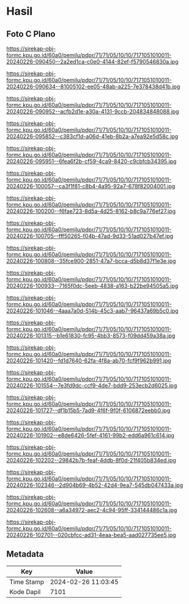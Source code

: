 # Hasil

## Foto C Plano

https://sirekap-obj-formc.kpu.go.id/60a0/pemilu/pdpr/71/71/05/10/10/7171051010011-20240226-090450--2a2ed1ca-c0e0-4144-82ef-f5790546830a.jpg

https://sirekap-obj-formc.kpu.go.id/60a0/pemilu/pdpr/71/71/05/10/10/7171051010011-20240226-090634--81005102-ee05-48ab-a225-7e378438d41b.jpg

https://sirekap-obj-formc.kpu.go.id/60a0/pemilu/pdpr/71/71/05/10/10/7171051010011-20240226-090952--acfb2d1e-a30a-4131-9ccb-204834848088.jpg

https://sirekap-obj-formc.kpu.go.id/60a0/pemilu/pdpr/71/71/05/10/10/7171051010011-20240226-095852--c383cf1d-a06d-41eb-8b2a-a7ea92e5d58c.jpg

https://sirekap-obj-formc.kpu.go.id/60a0/pemilu/pdpr/71/71/05/10/10/7171051010011-20240226-095951--6fea6f2b-cf59-4ca9-8420-c9cbfcb34395.jpg

https://sirekap-obj-formc.kpu.go.id/60a0/pemilu/pdpr/71/71/05/10/10/7171051010011-20240226-100057--ca3f1f81-c8b4-4a95-92a7-678f82004001.jpg

https://sirekap-obj-formc.kpu.go.id/60a0/pemilu/pdpr/71/71/05/10/10/7171051010011-20240226-100200--f6fae723-8d5a-4d25-8162-b8c9a776ef27.jpg

https://sirekap-obj-formc.kpu.go.id/60a0/pemilu/pdpr/71/71/05/10/10/7171051010011-20240226-100705--fff50265-f04b-47ad-9d33-51ad027b47ef.jpg

https://sirekap-obj-formc.kpu.go.id/60a0/pemilu/pdpr/71/71/05/10/10/7171051010011-20240226-100808--35fce900-2851-47a7-bcca-d5b8d37f1e3e.jpg

https://sirekap-obj-formc.kpu.go.id/60a0/pemilu/pdpr/71/71/05/10/10/7171051010011-20240226-100933--7165f0dc-5eeb-4838-a163-b22be94505a5.jpg

https://sirekap-obj-formc.kpu.go.id/60a0/pemilu/pdpr/71/71/05/10/10/7171051010011-20240226-101046--4aaa7a0d-514b-45c3-aab7-96437a69b5c0.jpg

https://sirekap-obj-formc.kpu.go.id/60a0/pemilu/pdpr/71/71/05/10/10/7171051010011-20240226-101315--b1e61830-fc95-4bb3-8573-f09dd459a38a.jpg

https://sirekap-obj-formc.kpu.go.id/60a0/pemilu/pdpr/71/71/05/10/10/7171051010011-20240226-101420--fd1d7640-62fa-4f8a-ab70-fcf9f962b991.jpg

https://sirekap-obj-formc.kpu.go.id/60a0/pemilu/pdpr/71/71/05/10/10/7171051010011-20240226-101554--7e3fd9dc-ccf9-4de7-bdd9-253ecb2d6025.jpg

https://sirekap-obj-formc.kpu.go.id/60a0/pemilu/pdpr/71/71/05/10/10/7171051010011-20240226-101727--df1b15b5-7ad9-4f6f-9f0f-6106872eebb0.jpg

https://sirekap-obj-formc.kpu.go.id/60a0/pemilu/pdpr/71/71/05/10/10/7171051010011-20240226-101902--e8de6426-5fef-4161-99b2-edd6a961c614.jpg

https://sirekap-obj-formc.kpu.go.id/60a0/pemilu/pdpr/71/71/05/10/10/7171051010011-20240226-102202--29842b7b-feaf-4ddb-8f0d-21f405b834ed.jpg

https://sirekap-obj-formc.kpu.go.id/60a0/pemilu/pdpr/71/71/05/10/10/7171051010011-20240226-102346--2d904b69-4b52-42d4-9ea7-545db047433a.jpg

https://sirekap-obj-formc.kpu.go.id/60a0/pemilu/pdpr/71/71/05/10/10/7171051010011-20240226-102608--a6a34972-aec2-4c94-95ff-334144486c1a.jpg

https://sirekap-obj-formc.kpu.go.id/60a0/pemilu/pdpr/71/71/05/10/10/7171051010011-20240226-102701--020cbfcc-ad31-4eaa-bea5-aad027735ee5.jpg


## Metadata

| Key        | Value               |
| ---------- | ------------------- |
| Time Stamp | 2024-02-26 11:03:45 |
| Kode Dapil | 7101                |



